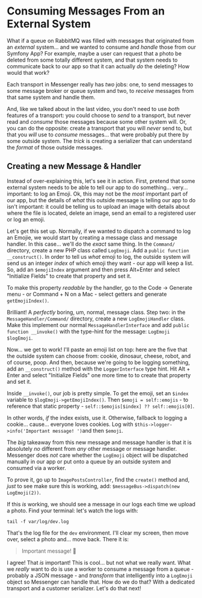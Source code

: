# Consuming Messages From an External System

What if a queue on RabbitMQ was filled with messages that originated from an
*external* system... and we wanted to consume and *handle* those from our Symfony
App? For example, maybe a user can request that a photo be deleted from some
totally different system, and that system needs to communicate back to our app
so that it can actually *do* the deleting? How would that work?

Each transport in Messenger really has *two* jobs: one, to send messages to some
message broker or queue system and two, to *receive* messages from that same
system and handle them.

And, like we talked about in the last video, you don't need to use *both* features
of a transport: you could choose to *send* to a transport, but never read and
*consume* those messages because some other system will. Or, you can do the
opposite: create a transport that you will *never* send to, but that you *will*
use to *consume* messages... that were probably put there by some outside system.
The *trick* is creating a serializer that can understand the *format* of those
outside messages.

## Creating a new Message & Handler

Instead of over-explaining this, let's see it in action. First, pretend that
some external system needs to be able to tell our app to do something... very...
important: to log an Emoji. Ok, this may not be the *most* important part of our
app, but the details of *what* this outside message is telling our app to do
isn't important: it could be telling us to upload an image with details about
where the file is located, delete an image, send an email to a registered user
or log an emoji.

Let's get this set up. Normally, if we wanted to dispatch a command to log an
Emojie, we would start by creating a message class and message handler. In this
case... we'll do the *exact* same thing. In the `Command/` directory, create a
new PHP class called `LogEmoji`. Add a `public function __construct()`. In order
to tell us *what* emoji to log, the outside system will send us an integer *index*
of which emoji they want - our app will keep a list. So, add an `$emojiIndex`
argument and then press Alt+Enter and select "Initialize Fields" to create that
property and set it.

To make this property *readable* by the handler, go to the Code -> Generate menu -
or Command + N on a Mac - select getters and generate `getEmojiIndex()`.

Brilliant! A *perfectly* boring, um, normal, message class. Step two: in the
`MessageHandler/Command/` directory, create a new `LogEmojiHandler` class.
Make this implement our normal `MessageHandlerInterface` and add
`public function __invoke()` with the type-hint for the message: `LogEmoji $logEmoji`.

Now... we get to work! I'll paste an emoji list on top: here are the five that
the outside system can choose from: cookie, dinosaur, cheese, robot, and of course,
poop. And then, because we're going to be logging something, add an `__construct()`
method with the `LoggerInterface` type hint. Hit Alt + Enter and select
"Initialize Fields" one more time to to create that property and set it.

Inside `__invoke()`, our job is pretty simple. To get the emoji, set an
`$index` variable to `$logEmoji->getEmojiIndex()`. Then
`$emoji = self::emojis` - to reference that static property -
`self::$emojis[$index] ?? self::emojis[0]`.

In other words, *if* the index exists, use it. Otherwise, fallback to logging a
cookie... cause... everyone loves cookies. Log with
`$this->logger->info('Important message! ')`and then `$emoji`.

The *big* takeaway from this new message and message handler is that it is
absolutely *no* different from *any* other message or message handler. Messenger
does *not* care whether the `LogEmoji` object will be dispatched manually in
our app or put onto a queue by an outside system and consumed via a worker.

To prove it, go up to `ImagePostsController`, find the `create()` method and,
*just* to see make sure this is working, add:
`$messageBus->dispatch(new LogEmoji(2))`.

If this *is* working, we should see a message in our logs each time we upload
a photo. Find your terminal: let's watch the logs with:

```terminal
tail -f var/log/dev.log
```

That's the log file for the `dev` environment. I'll clear my screen, then move
over, select a photo and... move back. There it is:

> Important message! 🧀

I agree! That *is* important! This is cool... but not what we really want. What
we *really* want to do is use a worker to consume a message from a queue - probably
a JSON message - and *transform* that intelligently into a `LogEmoji` object so
Messenger can handle that. How do we do that? With a dedicated transport and
a customer serializer. Let's do that next!
